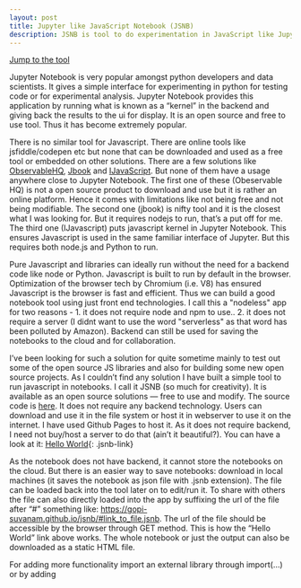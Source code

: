 ```yaml
---
layout: post
title: Jupyter like JavaScript Notebook (JSNB)
description: JSNB is tool to do experimentation in JavaScript like Jupyter for Python. JavaScript Notebooks can be used to test code while developing and also for scientific calculations.
---
```

[Jump to the tool](/jsnb/#./examples/Hello-world.jsnb)

Jupyter Notebook is very popular amongst python developers and data scientists. It gives a simple interface for experimenting in python for testing code or for experimental analysis. Jupyter Notebook provides this application by running what is known as a “kernel” in the backend and giving back the results to the ui for display. It is an open source and free to use tool. Thus it has become extremely popular.

There is no similar tool for Javascript. There are online tools like jsfiddle/codepen etc but none that can be downloaded and used as a free tool or embedded on other solutions. There are a few solutions like [ObservableHQ](https://observablehq.com/), [Jbook](https://jbook.qiushiyan.dev/) and [IJavaScript](https://github.com/n-riesco/ijavascript). But none of them have a usage anywhere close to Jupyter Notebook. The first one of these (Obeservable HQ) is not a open source product to download and use but it is rather an online platform. Hence it comes with limitations like not being free and not being modifiable. The second one (jbook) is nifty tool and it is the closest what I was looking for. But it requires nodejs to run, that’s a put off for me. The third one (IJavascript) puts javascript kernel in Jupyter Notebook. This ensures Javascript is used in the same familiar interface of Jupyter. But this requires both node.js and Python to run.

Pure Javascript and libraries can ideally run without the need for a backend code like node or Python. Javascript is built to run by default in the browser. Optimization of the browser tech by Chromium (i.e. V8) has ensured Javascript is the browser is fast and efficient. Thus we can build a good notebook tool using just front end technologies.  I call this a "nodeless" app for two reasons - 1. it does not require node and npm to use.. 2. it does not require a server (I didnt want to use the word "serverless" as that word has been polluted by Amazon). Backend can still be used for saving the notebooks to the cloud and for collaboration.

I’ve been looking for such a solution for quite sometime mainly to test out some of the open source JS libraries and also for building some new open source projects. As I couldn’t find any solution I have built a simple tool to run javascript in notebooks. I call it JSNB (so much for creativity). It is available as an open source solutions — free to use and modify. The source code is [here](https://github.com/gopi-suvanam/jsnb). It does not require any backend technology. Users can download and use it in the file system or host it in webserver to use it on the internet. I have used Github Pages to host it. As it does not require backend, I need not buy/host a server to do that (ain’t it beautiful?). You can have a look at it: [Hello World](https://gopi-suvanam.github.io/jsnb/#/jsnb/examples/Hello-world.jsnb){: .jsnb-link}

As the notebook does not have backend, it cannot store the notebooks on the cloud. But there is an easier way to save notebooks: download in local machines (it saves the notebook as json file with .jsnb extension). The file can be loaded back into the tool later on to edit/run it. To share with others the file can also directly loaded into the app by suffixing the url of the file after “#” something like: https://gopi-suvanam.github.io/jsnb/#link_to_file.jsnb. The url of the file should be accessible by the browser through GET method. This is how the “Hello World” link above works. The whole notebook or just the output can also be downloaded as a static HTML file.

For adding more functionality import an external library through import(…) or by adding <script> element. An example of this, where Plotly graphs are added to the notebook is available at: [Plotly Example Notebook](https://gopi-suvanam.github.io/jsnb/#https://gopi-suvanam.github.io/jsnb/examples/Plotly-Example.jsnb){: .jsnb-link} 

Go crazy with experimenting!
